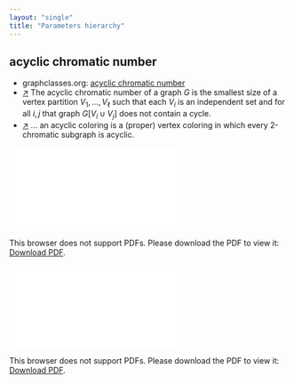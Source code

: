 ```yaml
---
layout: "single"
title: "Parameters hierarchy"
---
```

<!--this is a generated file-->

## acyclic chromatic number
* graphclasses.org: [acyclic chromatic number](https://www.graphclasses.org/classes/par_31.html)
* [↗](https://www.graphclasses.org/classes/par_31.html) The acyclic chromatic number of a graph $G$ is the smallest size of a vertex partition $V_1,\dots,V_\ell$ such that each $V_i$ is an independent set and for all $i,j$ that graph $G[V_i \cup V_j]$ does not contain a cycle.
* [↗](https://en.wikipedia.org/wiki/Acyclic_coloring) ... an acyclic coloring is a (proper) vertex coloring in which every 2-chromatic subgraph is acyclic.

<object data="../local_QoA8jA.pdf" type="application/pdf" width="100%" height="480px"><embed src="../local_QoA8jA.pdf"><p>This browser does not support PDFs. Please download the PDF to view it: <a href="../local_QoA8jA.pdf">Download PDF</a>.</p></embed></object>


<object data="../QoA8jA.pdf" type="application/pdf" width="100%" height="480px"><embed src="../QoA8jA.pdf"><p>This browser does not support PDFs. Please download the PDF to view it: <a href="../QoA8jA.pdf">Download PDF</a>.</p></embed></object>

